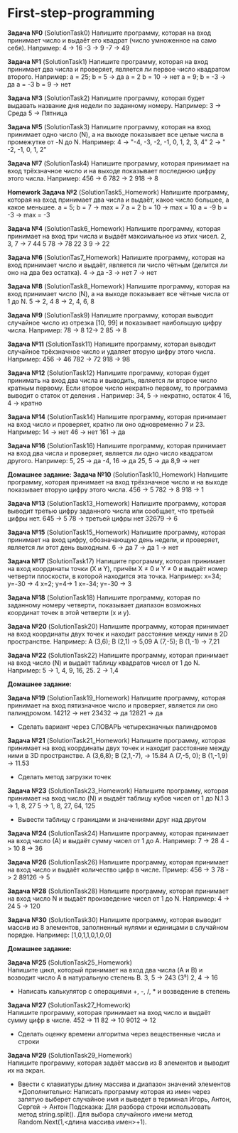 # First-step-programming
**Задача №0** (SolutionTask0)
Напишите программу, которая на вход принимает
число и выдаёт его квадрат (число умноженное на
само себя).
Например: 4 -> 16 -3 -> 9 -7 -> 49

**Задача №1** (SolutionTask1)
Напишите программу, которая на вход принимает
два числа и проверяет, является ли первое число
квадратом второго.
Например:
a = 25; b = 5 -> да
a = 2 b = 10 -> нет
a = 9; b = -3 -> да
a = -3 b = 9 -> нет

**Задача №3** (SolutionTask2)
Напишите программу, которая будет выдавать
название дня недели по заданному номеру.
Например:
3 -> Среда
5 -> Пятница

**Задача №5** (SolutionTask3)
Напишите программу, которая на вход принимает
одно число (N), а на выходе показывает все целые
числа в промежутке от -N до N.
Например:
4 -> "-4, -3, -2, -1, 0, 1, 2, 3, 4"
2 -> " -2, -1, 0, 1, 2"

**Задача №7** (SolutionTask4)
Напишите программу, которая принимает на вход
трёхзначное число и на выходе
показывает последнюю цифру этого числа.
Например:
456 -> 6
782 -> 2
918 -> 8

**Homework**
**Задача №2** (SolutionTask5_Homework) 
Напишите программу, которая на вход принимает два числа и выдаёт, какое число
большее, а какое меньшее.
 a = 5; b = 7 -> max = 7
 a = 2 b = 10 -> max = 10
 a = -9 b = -3 -> max = -3
 
**Задача №4** (SolutionTask6_Homework) 
Напишите программу, которая принимает на вход три числа и выдаёт максимальное из
этих чисел.
 2, 3, 7 -> 7
 44 5 78 -> 78
 22 3 9 -> 22
 
**Задача №6** (SolutionTas7_Homework) 
Напишите программу, которая на вход принимает число и выдаёт, является ли число
чётным (делится ли оно на два без остатка).
 4 -> да
 -3 -> нет
 7 -> нет
 
**Задача №8** (SolutionTask8_Homework) 
Напишите программу, которая на вход принимает число (N), а на выходе показывает
все чётные числа от 1 до N.
 5 -> 2, 4
 8 -> 2, 4, 6, 8
 
 **Задача №9** (SolutionTask9)
Напишите программу, которая выводит
случайное число из отрезка [10, 99] и
показывает наибольшую цифру числа.
Например:
78 -> 8
12-> 2
85 -> 8

**Задача №11** (SolutionTask11)
Напишите программу, которая выводит
случайное трёхзначное число и удаляет
вторую цифру этого числа.
Например:
456 -> 46
782 -> 72
918 -> 98

**Задача №12** (SolutionTask12)
Напишите программу, которая будет
принимать на вход два числа и выводить,
является ли второе число кратным
первому. Если второе число некратно
первому, то программа выводит о статок
от деления .
Например:
34, 5 -> некратно, остаток 4
16, 4 -> кратно

**Задача №14** (SolutionTask14)
Напишите программу, которая принимает
на вход число и проверяет, кратно ли оно
одновременно 7 и 23.
Например:
14 -> нет
46 -> нет
161 -> да

**Задача №16** (SolutionTask16)
Напишите программу, которая принимает
на вход два числа и проверяет, является
ли одно число квадратом другого.
Например:
5, 25 -> да
-4, 16 -> да
25, 5 -> да
8,9 -> нет

**Домашнее задание:**
**Задача №10** (SolutionTask10_Homework) 
Напишите программу, которая принимает на вход трёхзначное число и на выходе
показывает вторую цифру этого числа.
456 -> 5
782 -> 8
918 -> 1

**Задача №13** (SolutionTask13_Homework) 
Напишите программу, которая выводит третью цифру заданного числа или сообщает,
что третьей цифры нет.
645 -> 5
78 -> третьей цифры нет
32679 -> 6

**Задача №15** (SolutionTask15_Homework) 
Напишите программу, которая принимает на вход цифру, обозначающую день недели,
и проверяет, является ли этот день выходным.
6 -> да
7 -> да
1 -> нет

**Задача №17** (SolutionTask17) 
Напишите программу, которая принимает на вход
координаты точки (X и Y), причём X ≠ 0 и Y ≠ 0 и
выдаёт номер четверти плоскости, в которой
находится эта точка.
Например:
x=34; y=-30 -> 4
x=2; y=4-> 1
x=-34; y=-30 -> 3

**Задача №18**  (SolutionTask18) 
Напишите программу, которая по заданному номеру
четверти, показывает диапазон возможных
координат точек в этой четверти (x и y).

**Задача №20** (SolutionTask20) 
Напишите программу, которая принимает на вход
координаты двух точек и находит расстояние между
ними в 2D пространстве.
Например:
A (3,6); B (2,1) -> 5,09
A (7,-5); B (1,-1) -> 7,21

**Задача №22** (SolutionTask22)
Напишите программу, которая принимает на вход
число (N) и выдаёт таблицу квадратов чисел от 1 до
N.
Например:
5 -> 1, 4, 9, 16, 25.
2 -> 1,4

**Домашнее задание:**

**Задача №19** (SolutionTask19_Homework) 
Напишите программу, которая принимает на вход пятизначное число и проверяет,
является ли оно палиндромом.
14212 -> нет
23432 -> да
12821 -> да
* Сделать вариант через СЛОВАРЬ четырехзначных палиндромов

**Задача №21** (SolutionTask21_Homework) 
Напишите программу, которая принимает на вход координаты двух точек и находит
расстояние между ними в 3D пространстве.
A (3,6,8); B (2,1,-7), -> 15.84
A (7,-5, 0); B (1,-1,9) -> 11.53
* Сделать метод загрузки точек

**Задача №23** (SolutionTask23_Homework) 
Напишите программу, которая принимает на вход число (N) и выдаёт таблицу кубов
чисел от 1 до N.1
3 -> 1, 8, 27
5 -> 1, 8, 27, 64, 125
* Вывести таблицу с границами и значениями друг над другом

**Задача №24** (SolutionTask24)
Напишите программу, которая принимает на вход
число (А) и выдаёт сумму чисел от 1 до А.
Например:
7 -> 28
4 -> 10
8 -> 36

**Задача №26** (SolutionTask26)
Напишите программу, которая принимает на вход
число и выдаёт количество цифр в числе.
Пример:
456 -> 3
78 -> 2
89126 -> 5

**Задача №28** (SolutionTask28)
Напишите программу, которая принимает на вход
число N и выдаёт произведение чисел от 1 до N.
Например:
4 -> 24
5 -> 120

**Задача №30** (SolutionTask30)
Напишите программу, которая выводит массив из 8
элементов, заполненный нулями и единицами в
случайном порядке.
Например:
[1,0,1,1,0,1,0,0]

**Домашнее задание:**

**Задача №25** (SolutionTask25_Homework)  
Напишите цикл, который принимает на вход два числа (A и B) и возводит число A в
натуральную степень B.
3, 5 -> 243 (3⁵)
2, 4 -> 16
* Написать калькулятор с операциями +, -, /, * и возведение в степень

**Задача №27** (SolutionTask27_Homework)  
Напишите программу, которая принимает на вход число и выдаёт сумму цифр в
числе.
452 -> 11
82 -> 10
9012 -> 12
* Сделать оценку времени алгоритма через вещественные числа и строки

**Задача №29** (SolutionTask29_Homework)  
Напишите программу, которая задаёт массив из 8 элементов и выводит их на экран.
* Ввести с клавиатуры длину массива и диапазон значений элементов
*Дополнительно: Написать программу которая из имен через запятую выберет случайное
имя и выведет в терминал
Игорь, Антон, Сергей -> Антон
Подсказка: Для разбора строки использовать метод string.split(). Для выбора
случайного имени метод Random.Next(1,<длина массива имен>+1). 
